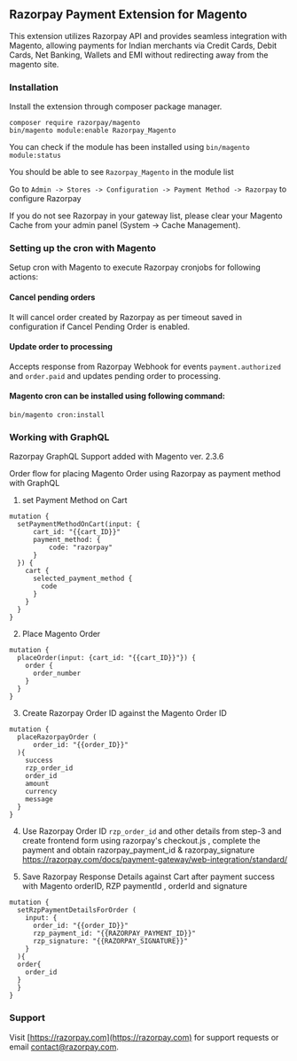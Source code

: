 ## Razorpay Payment Extension for Magento

This extension utilizes Razorpay API and provides seamless integration with Magento, allowing payments for Indian merchants via Credit Cards, Debit Cards, Net Banking, Wallets and EMI without redirecting away from the magento site.

### Installation

Install the extension through composer package manager.

```
composer require razorpay/magento
bin/magento module:enable Razorpay_Magento
```


You can check if the module has been installed using `bin/magento module:status`

You should be able to see `Razorpay_Magento` in the module list


Go to `Admin -> Stores -> Configuration -> Payment Method -> Razorpay` to configure Razorpay


If you do not see Razorpay in your gateway list, please clear your Magento Cache from your admin
panel (System -> Cache Management).

### Setting up the cron with Magento
Setup cron with Magento to execute Razorpay cronjobs for following actions:

#### Cancel pending orders
It will cancel order created by Razorpay as per timeout saved in configuration if Cancel Pending Order is enabled.

#### Update order to processing
Accepts response from Razorpay Webhook for events `payment.authorized` and `order.paid` and updates pending order to processing.

#### Magento cron can be installed using following command:
```
bin/magento cron:install
```

### Working with GraphQL

Razorpay GraphQL Support added with Magento ver. 2.3.6

Order flow for placing Magento Order using Razorpay as payment method with GraphQL

1. set Payment Method on Cart
```
mutation {
  setPaymentMethodOnCart(input: {
      cart_id: "{{cart_ID}}"
      payment_method: {
          code: "razorpay"
      }
  }) {
    cart {
      selected_payment_method {
        code
      }
    }
  }
}
```
2. Place Magento Order
```
mutation {
  placeOrder(input: {cart_id: "{{cart_ID}}"}) {
    order {
      order_number
    }
  }
}
```

3. Create Razorpay Order ID against the Magento Order ID
```
mutation {
  placeRazorpayOrder (
      order_id: "{{order_ID}}"
  ){
    success
    rzp_order_id
    order_id
    amount
    currency
    message
  }
}
```

4. Use Razorpay Order ID `rzp_order_id` and other details from step-3 and create frontend form using razorpay's checkout.js , complete the payment and obtain razorpay_payment_id & razorpay_signature
  https://razorpay.com/docs/payment-gateway/web-integration/standard/

5. Save Razorpay Response Details against Cart after payment success with Magento orderID, RZP paymentId , orderId and signature
```
mutation {
  setRzpPaymentDetailsForOrder (
    input: {
      order_id: "{{order_ID}}"
      rzp_payment_id: "{{RAZORPAY_PAYMENT_ID}}"
      rzp_signature: "{{RAZORPAY_SIGNATURE}}"
    }
  ){
  order{
    order_id
  }
  }
}
```

### Support

Visit [https://razorpay.com](https://razorpay.com) for support requests or email contact@razorpay.com.
